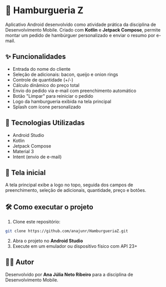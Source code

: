 # 🍔 Hamburgueria Z

Aplicativo Android desenvolvido como atividade prática da disciplina de Desenvolvimento Mobile. Criado com **Kotlin** e **Jetpack Compose**, permite montar um pedido de hambúrguer personalizado e enviar o resumo por e-mail.

## ✨ Funcionalidades

- Entrada do nome do cliente
- Seleção de adicionais: bacon, queijo e onion rings
- Controle de quantidade (+/-)
- Cálculo dinâmico do preço total
- Envio do pedido via e-mail com preenchimento automático
- Botão "Limpar" para reiniciar o pedido
- Logo da hamburgueria exibida na tela principal
- Splash com ícone personalizado

## 🧪 Tecnologias Utilizadas

- Android Studio
- Kotlin
- Jetpack Compose
- Material 3
- Intent (envio de e-mail)

## 📸 Tela inicial

A tela principal exibe a logo no topo, seguida dos campos de preenchimento, seleção de adicionais, quantidade, preço e botões.

## 🛠 Como executar o projeto

1. Clone este repositório:

```bash
git clone https://github.com/anajunr/HamburgueriaZ.git
```

2. Abra o projeto no **Android Studio**
3. Execute em um emulador ou dispositivo físico com API 23+

## 👨‍💻 Autor

Desenvolvido por **Ana Júlia Neto Ribeiro** para a disciplina de Desenvolvimento Mobile.

